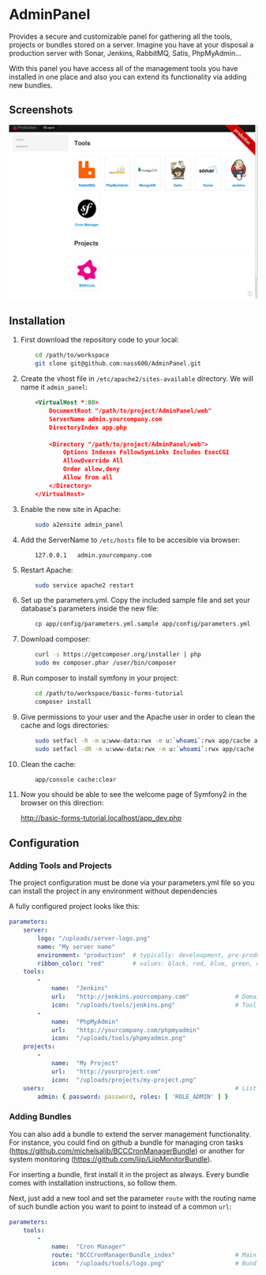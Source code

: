 AdminPanel
================

Provides a secure and customizable panel for gathering all the tools, projects or bundles stored on a server.
Imagine you have at your disposal a production server with Sonar, Jenkins, RabbitMQ, Satis, PhpMyAdmin...

With this panel you have access all of the management tools you have installed in one place and also you can extend
its functionality via adding new bundles.

## Screenshots

![](https://github.com/nass600/AdminPanel/raw/master/web/screenshots/layout.png)

## Installation

1.  First download the repository code to your local:

    ``` bash
        cd /path/to/workspace
        git clone git@github.com:nass600/AdminPanel.git
    ```

2.  Create the vhost file in `/etc/apache2/sites-available` directory. We will name it `admin_panel`:

    ``` xml
        <VirtualHost *:80>
            DocumentRoot "/path/to/project/AdminPanel/web"
            ServerName admin.yourcompany.com
            DirectoryIndex app.php

            <Directory "/path/to/project/AdminPanel/web">
                Options Indexes FollowSymLinks Includes ExecCGI
                AllowOverride All
                Order allow,deny
                Allow from all
            </Directory>
        </VirtualHost>
    ```

3. Enable the new site in Apache:

    ``` bash
        sudo a2ensite admin_panel
    ```

4. Add the ServerName to `/etc/hosts` file to be accesible via browser:

    ```
        127.0.0.1	admin.yourcompany.com
    ```

5. Restart Apache:

    ``` bash
        sudo service apache2 restart
    ```

6. Set up the parameters.yml. Copy the included sample file and set your database's parameters inside the new file:

    ``` bash
        cp app/config/parameters.yml.sample app/config/parameters.yml
    ```

7.  Download composer:

    ``` bash
        curl -s https://getcomposer.org/installer | php
        sudo mv composer.phar /user/bin/composer
    ```

8. Run composer to install symfony in your project:

    ``` bash
        cd /path/to/workspace/basic-forms-tutorial
        composer install
    ```

9. Give permissions to your user and the Apache user in order to clean the cache and logs directories:

    ``` bash
        sudo setfacl -R -m u:www-data:rwx -m u:`whoami`:rwx app/cache app/logs
        sudo setfacl -dR -m u:www-data:rwx -m u:`whoami`:rwx app/cache app/logs
    ```

10. Clean the cache:

    ``` bash
        app/console cache:clear
    ```

11. Now you should be able to see the welcome page of Symfony2 in the browser on this direction:

    http://basic-forms-tutorial.localhost/app_dev.php


## Configuration


### Adding Tools and Projects

The project configuration must be done via your parameters.yml file so you can install the project in any
environment without dependencies

A fully configured project looks like this:

```yml
parameters:
    server:
        logo: "/uploads/server-logo.png"
        name: "My server name"
        environment: "production"  # typically: develeopment, pre-production, production...
        ribbon_color: "red"        # values: black, red, blue, green, orange, purple, gray or white
    tools:
        -
            name:  "Jenkins"
            url:   "http://jenkins.yourcompany.com"             # Domain or IP where you have the tool panel
            icon:  "/uploads/tools/jenkins.png"                 # Tool logotype
        -
            name:  "PhpMyAdmin"
            url:   "http://yourcompany.com/phpmyadmin"
            icon:  "/uploads/tools/phpmyadmin.png"
    projects:
        -
            name:  "My Project"
            url:   "http://yourproject.com"
            icon:  "/uploads/projects/my-project.png"
    users:                                                      # List of user who may manage the server
        admin: { password: password, roles: [ 'ROLE_ADMIN' ] }
```


### Adding Bundles

You can also add a bundle to extend the server management functionality. For instance, you could find on github
a bundle for managing cron tasks (https://github.com/michelsalib/BCCCronManagerBundle) or another for system
monitoring (https://github.com/liip/LiipMonitorBundle).

For inserting a bundle, first install it in the project as always. Every bundle comes with installation instructions,
so follow them.

Next, just add a new tool and set the parameter `route` with the routing name of such bundle action you want to point to
instead of a common `url`:

```yml
parameters:
    tools:
        -
            name:  "Cron Manager"
            route: "BCCCronManagerBundle_index"                 # Main route name where is the bundle's panel
            icon:  "/uploads/tools/logo.png"                    # Bundle logotype if any
```

